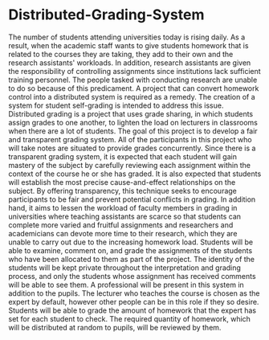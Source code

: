# Distributed-Grading-System

The number of students attending universities today is rising daily. As a result, when the academic staff wants to give students homework that is related to the courses they are taking, they add to their own and the research assistants' workloads. In addition, research assistants are given the responsibility of controlling assignments since institutions lack sufficient training personnel. The people tasked with conducting research are unable to do so because of this predicament. A project that can convert homework control into a distributed system is required as a remedy. The creation of a system for student self-grading is intended to address this issue. Distributed grading is a project that uses grade sharing, in which students assign grades to one another, to lighten the load on lecturers in classrooms when there are a lot of students. The goal of this project is to develop a fair and transparent grading system. All of the participants in this project who will take notes are situated to provide grades concurrently. Since there is a transparent grading system, it is expected that each student will gain mastery of the subject by carefully reviewing each assignment within the context of the course he or she has graded. It is also expected that students will establish the most precise cause-and-effect relationships on the subject. By offering transparency, this technique seeks to encourage participants to be fair and prevent potential conflicts in grading. In addition hand, it aims to lessen the workload of faculty members in grading in universities where teaching assistants are scarce so that students can complete more varied and fruitful assignments and researchers and academicians can devote more time to their research, which they are unable to carry out due to the increasing homework load. Students will be able to examine, comment on, and grade the assignments of the students who have been allocated to them as part of the project. The identity of the students will be kept private throughout the interpretation and grading process, and only the students whose assignment has received comments will be able to see them. A professional will be present in this system in addition to the pupils. The lecturer who teaches the course is chosen as the expert by default, however other people can be in this role if they so desire. Students will be able to grade the amount of homework that the expert has set for each student to check. The required quantity of homework, which will be distributed at random to pupils, will be reviewed by them.
